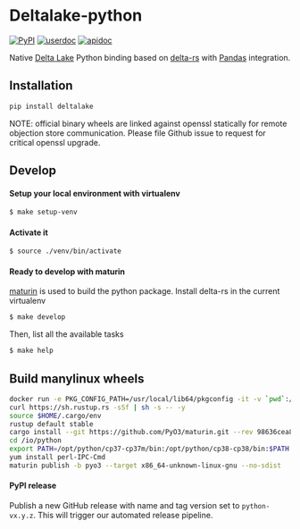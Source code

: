 Deltalake-python
================

[![PyPI](https://img.shields.io/pypi/v/deltalake.svg?style=flat-square)](https://pypi.org/project/deltalake/)
[![userdoc](https://img.shields.io/badge/docs-user-blue)](https://delta-io.github.io/delta-rs/python/)
[![apidoc](https://img.shields.io/badge/docs-api-blue)](https://delta-io.github.io/delta-rs/python/api_reference.html)

Native [Delta Lake](https://delta.io/) Python binding based on
[delta-rs](https://github.com/delta-io/delta-rs) with
[Pandas](https://pandas.pydata.org/) integration.


Installation
------------

```bash
pip install deltalake
```

NOTE: official binary wheels are linked against openssl statically for remote
objection store communication. Please file Github issue to request for critical
openssl upgrade.


Develop
-------

#### Setup your local environment with virtualenv
```bash
$ make setup-venv
```

#### Activate it
```bash
$ source ./venv/bin/activate
```

#### Ready to develop with maturin

[maturin](https://github.com/PyO3/maturin) is used to build the python package.
Install delta-rs in the current virtualenv

```bash
$ make develop
```

Then, list all the available tasks

```bash
$ make help
```

Build manylinux wheels
----------------------

```bash
docker run -e PKG_CONFIG_PATH=/usr/local/lib64/pkgconfig -it -v `pwd`:/io apache/arrow-dev:amd64-centos-6.10-python-manylinux2010 bash
curl https://sh.rustup.rs -sSf | sh -s -- -y
source $HOME/.cargo/env
rustup default stable
cargo install --git https://github.com/PyO3/maturin.git --rev 98636cea89c328b3eba4ebb548124f75c8018200 maturin
cd /io/python
export PATH=/opt/python/cp37-cp37m/bin:/opt/python/cp38-cp38/bin:$PATH
yum install perl-IPC-Cmd
maturin publish -b pyo3 --target x86_64-unknown-linux-gnu --no-sdist
```

#### PyPI release

Publish a new GitHub release with name and tag version set to `python-vx.y.z`.
This will trigger our automated release pipeline.
